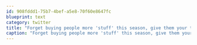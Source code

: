 ```yaml
---
id: 908fddd1-75b7-4bef-a5e8-70f60e8647fc
blueprint: text
category: twitter
title: "Forget buying people more 'stuff' this season, give them your time and love instead."
caption: "Forget buying people more 'stuff' this season, give them your time and love instead."
---
```

